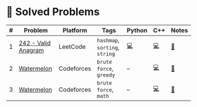 # 📘 Solved Problems

| # | Problem | Platform | Tags | Python | C++ | Notes |
|----|---------|----------|------|--------|-----|-------|
| 1 | [242 - Valid Anagram](https://leetcode.com/problems/valid-anagram/) | LeetCode | ``hashmap``, ``sorting``, ``string`` | [💻](././leetcode/242_valid_anagram.py) | [💻](././leetcode/242_valid_anagram.cpp) | [📝](./leetcode/242_valid_anagram.md) |
| 2 | [Watermelon](https://codeforces.com/problemset/problem/231/A) | Codeforces | ``brute force``, ``greedy`` | – | [💻](././codeforces/team.cpp) | [📝](./codeforces/team.md) |
| 3 | [Watermelon](https://codeforces.com/problemset/problem/4/A) | Codeforces | ``brute force``, ``math`` | – | [💻](././codeforces/watermelon.cpp) | [📝](./codeforces/watermelon.md) |
